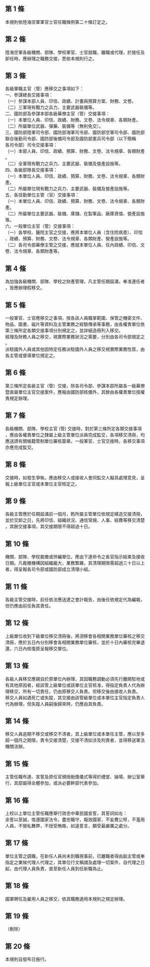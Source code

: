 第 1 條
-------
本規則依陸海空軍軍官士官任職條例第二十條訂定之。

第 2 條
-------
陸海空軍各級機關、部隊、學校軍官、士官就職、離職或代理，於接任及  
卸任時，應辦理之職務交接，悉依本規則行之。

第 3 條
-------
各級軍職主官（管）應移交之事項如下：  
一、參謀總長交接事項：  
（一）參謀本部人員、印信、政績、計畫與預算方案、財務、文卷。  
（二）三軍現有戰力之兵力、主要武器裝備等。  
二、國防部及參謀本部各級幕僚主官（管）交接事項：  
（一）本單位人員、印信、政績、財務、文卷、法令規章、各類財產。  
（二）所屬單位武器、彈藥、裝備等（無則免交）。  
三、國防部陸軍司令部、國防部海軍司令部、國防部空軍司令部、國防部  
    聯合後勤司令部、國防部後備司令部及國防部憲兵司令部（以下簡稱  
    各司令部）司令交接事項：  
（一）本部人員、印信、政績、預算、財務、文卷、法令規章、各類財產  
      。  
（二）全軍現有戰力之兵力、主要武器、裝備及營產設施等。  
四、各級部隊長交接事項：  
（一）本單位人員、印信、政績、預算、財務、文卷、法令規章、各類財  
      產。  
（二）所屬單位現有戰力之兵力、主要武器、裝備及營產設施等。  
五、各技勤單位主管（官）交接事項：  
（一）本單位人員、印信、政績、預算、財務、文卷、法令規章、各類財  
      產。  
（二）所屬單位主要武器、裝備、庫儲、在製軍品、廠庫資值、營產設施  
      等。  
六、一般單位主官（管）交接事項：  
（一）各學校、醫院主官之交接，應將本單位人員（含住院病患）、印信  
      、政績、預算、財務、文卷、法令規章、各類財產、營產設施等。  
（二）各司令部幕僚主管之交接，應就本單位人員、任內政績、印信、文  
      卷、法令規章、各類財產等。

第 4 條
-------
為加強各級機關、部隊、學校之財產管理，凡主管任期屆滿，奉准連任者  
，皆應辦理假移交。

第 5 條
-------
一般軍官、士官應移交之事項，按各該人員職掌範圍、保管之機密文件、  
物品、圖書、磁片等資料及主管業務之經驗傳承等事務，由各權責單位依  
第三條所定各類交接事項分別規定之，並詳細造冊列入移交。  
經理及財務人員之移交，視實際業務狀況之需要，分別由各司令部規定之  
。  
派駐國外人員或其他因特定任務派駐國外人員之移交視實際業務性質，由  
各主管或督導單位規定之。

第 6 條
-------
第三條所定各級主官（管）交接，除各司令部、參謀本部所屬各一級幕僚  
暨直屬單位主官交接案件，應報由國防部核備外，其餘由各權責單位按權  
責規定辦理。

第 7 條
-------
各級機關、部隊、學校主官 (管) 交接時，對於第三條所定各類交接事項  
，應由各權責單位之隸屬上級主管單位派員完成監交，各項移交清冊，均  
應送請有關帳籍管制單位審核簽章。一般軍官、士官交接時，各移交事項  
亦應完成監交。

第 8 條
-------
交接時，如發生爭執，應由移交人或接收人會同監交人擬具處理意見，呈  
報上級單位主官或本單位主官核定之。

第 9 條
-------
各級主管應於任期屆滿前一個月，飭所屬主管單位依規定繕造交接清冊，  
並於交卸之日，先將印信、組織狀況、通信常規、人事、經費等移交清楚  
，其餘交接事項，其交接期限不得超過十日。

第 10 條
--------
機關、部隊、學校裁撤或併編單位，應由下達命令之長官指示結束及接收  
日期。凡裁撤機構因組織龐大，業務繁雜，其清理期限需超過三十日以上  
者，得呈報各司令部或國防部成立清理小組。

第 11 條
--------
各級主管交接時，前任依法應送達之會計報告，由後任依規定代為編報，  
但仍應由前任負其責任。

第 12 條
--------
上級單位收到下級單位移交清冊後，將須移會各相關業務單位審核之移交  
清冊，應於五日內分別移會各相關業務單位審核，並於十日內審核完畢退  
還，六日內核復原呈報移交單位。

第 13 條
--------
各級人員移交應親自於原單位內辦理，其因職務調動必須先行離開駐地或  
有其他原因者，經該管上級單位或該單位主官核准，得指定負責人代為辦  
理移交，所有一切責任，仍由原移交人負責。但移交後由接收人負責。  
移交人員如遇死亡或失蹤，其交接由該管級單位或本單位主官指定負責人  
代為辦理，但失蹤人員嗣後歸來時，仍應由其負責。

第 14 條
--------
移交人員逾期不移交或移交不清者，其上級單位或本單任主管，應以至多  
超一個月之期限，責令交接清楚，交接不清如涉及刑責者，並得移送軍法  
機關法辦。

第 15 條
--------
主管任職布達、宣誓及原任官頒授勛獎儀式等得於禮堂、操場、辦公室舉  
行，其部屬得全體參加，或派必要幹部代表參加。

第 16 條
--------
上校以上單位主管任職應舉行效忠中華民國宣誓，其誓詞如左：  
余誓以至誠，恪遵國家法令，盡忠職守，報效國家，不妄費公帑，不濫用  
人員，不營私舞弊，不授受賄賂，如違誓言，願受最嚴厲之處分。

第 17 條
--------
單位主管之調職，在新任人員尚未到職視事前，已離職者得由副主管或奉  
指定之業候代理人代理之，其單位行文稱謂及處理一切案件，自代理之日  
起，由代理人員負責，直至新任人員到任新職為止。

第 18 條
--------
國軍聘任及雇用人員之移交，依其職務適用本規則之規定辦理。

第 19 條
--------
（刪除）

第 20 條
--------
本規則自發布日施行。


